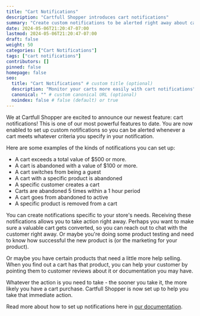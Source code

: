 ```yaml
---
title: "Cart Notifications"
description: "Cartfull Shopper introduces cart notifications"
summary: "Create custom notifications to be alerted right away about carts that meet specific criteria."
date: 2024-05-06T21:20:47-07:00
lastmod: 2024-05-06T21:20:47-07:00
draft: false
weight: 50
categories: ["Cart Notifications"]
tags: ["cart notifications"]
contributors: []
pinned: false
homepage: false
seo:
  title: "Cart Notifications" # custom title (optional)
  description: "Monitor your carts more easily with cart notifications" # custom description (recommended)
  canonical: "" # custom canonical URL (optional)
  noindex: false # false (default) or true
---
```


We at Cartfull Shopper are excited to announce our newest feature: cart notifications!
This is one of our most powerful features to date. You are now enabled to set up custom
notifications so you can be alerted whenever a cart meets whatever criteria you specify in
your notification.

Here are some examples of the kinds of notifications you can set up:
- A cart exceeds a total value of $500 or more.
- A cart is abandoned with a value of $100 or more.
- A cart switches from being a guest
- A cart with a specific product is abandoned
- A specific customer creates a cart
- Carts are abandoned 5 times within a 1 hour period
- A cart goes from abandoned to active
- A specific product is removed from a cart

You can create notifications specific to your store's needs. Receiving these notifications
allows you to take action right away. Perhaps you want to make sure a valuable cart gets
converted, so you can reach out to chat with the customer right away. Or maybe you're
doing some product testing and need to know how successful the new product is (or the
marketing for your product).

Or maybe you have certain products that need a little more help selling. When you find out
a cart has that product, you can help your customer by pointing them to customer reviews
about it or documentation you may have. 

Whatever the action is you need to take - the sooner you take it, the more likely you have
a cart purchase. Cartfull Shopper is now set up to help you take that immediate action.

Read more about how to set up notifications here in [our
documentation](/docs/guides/how-to-work-with-cart-nofitications/).

